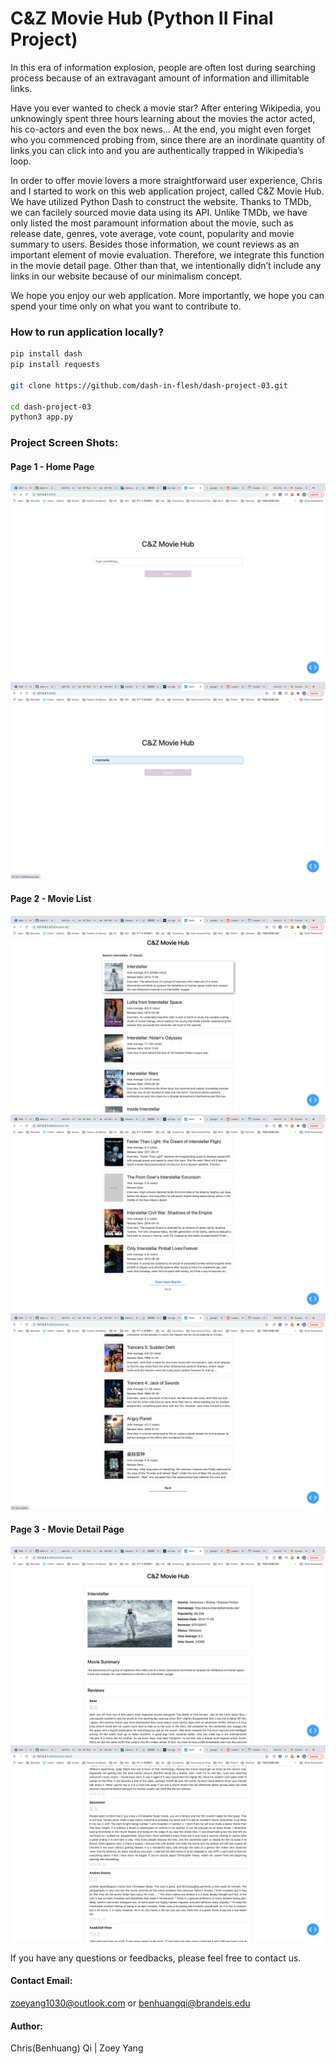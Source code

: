 # C&Z Movie Hub (Python II Final Project)

In this era of information explosion, people are often lost during searching process because of an extravagant amount of information and illimitable links. 

Have you ever wanted to check a movie star? After entering Wikipedia, you unknowingly spent three hours learning about the movies the actor acted, his co-actors and even the box news… At the end, you might even forget who you commenced probing from, since there are an inordinate quantity of links you can click into and you are authentically trapped in Wikipedia’s loop.

In order to offer movie lovers a more straightforward user experience, Chris and I started to work on this web application project, called C&Z Movie Hub. We have utilized Python Dash to construct the website. Thanks to TMDb, we can facilely sourced movie data using its API. Unlike TMDb, we have only listed the most paramount information about the movie, such as release date, genres, vote average, vote count, popularity and movie summary to users. Besides those information, we count reviews as an important element of movie evaluation. Therefore, we integrate this function in the movie detail page. Other than that, we intentionally didn’t include any links in our website because of our minimalism concept. 

We hope you enjoy our web application. More importantly, we hope you can spend your time only on what you want to contribute to.

### How to run application locally?
```bash
pip install dash
pip install requests

git clone https://github.com/dash-in-flesh/dash-project-03.git

cd dash-project-03
python3 app.py
```

### Project Screen Shots:
#### Page 1 - Home Page
![page1-1](misc/page1-1.png)
![page1-2](misc/page1-2.png)

#### Page 2 - Movie List
![page2-1](misc/page2-1.png)
![page2-2-show-more](misc/page2-2-show-more.png)
![page2-3](misc/page2-3.png)

#### Page 3 - Movie Detail Page
![page3-1](misc/page3-1.png)
![page3-2](misc/page3-2.png)

If you have any questions or feedbacks, please feel free to contact us. 

#### Contact Email:
zoeyang1030@outlook.com or benhuangqi@brandeis.edu
#### Author: 
Chris(Benhuang) Qi | Zoey Yang

